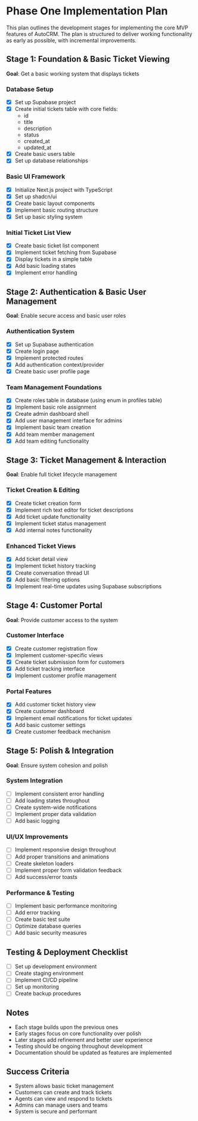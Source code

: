 # Phase One Implementation Plan

This plan outlines the development stages for implementing the core MVP features of AutoCRM. The plan is structured to deliver working functionality as early as possible, with incremental improvements.

## Stage 1: Foundation & Basic Ticket Viewing
**Goal**: Get a basic working system that displays tickets

### Database Setup
- [x] Set up Supabase project
- [x] Create initial tickets table with core fields:
  - id
  - title
  - description
  - status
  - created_at
  - updated_at
- [x] Create basic users table
- [x] Set up database relationships

### Basic UI Framework
- [x] Initialize Next.js project with TypeScript
- [x] Set up shadcn/ui
- [x] Create basic layout components
- [x] Implement basic routing structure
- [x] Set up basic styling system

### Initial Ticket List View
- [x] Create basic ticket list component
- [x] Implement ticket fetching from Supabase
- [x] Display tickets in a simple table
- [x] Add basic loading states
- [x] Implement error handling

## Stage 2: Authentication & Basic User Management
**Goal**: Enable secure access and basic user roles

### Authentication System
- [x] Set up Supabase authentication
- [x] Create login page
- [x] Implement protected routes
- [x] Add authentication context/provider
- [x] Create basic user profile page

### Team Management Foundations
- [x] Create roles table in database (using enum in profiles table)
- [x] Implement basic role assignment
- [x] Create admin dashboard shell
- [x] Add user management interface for admins
- [x] Implement basic team creation
- [x] Add team member management
- [x] Add team editing functionality

## Stage 3: Ticket Management & Interaction
**Goal**: Enable full ticket lifecycle management

### Ticket Creation & Editing
- [x] Create ticket creation form
- [x] Implement rich text editor for ticket descriptions
- [x] Add ticket update functionality
- [x] Implement ticket status management
- [x] Add internal notes functionality

### Enhanced Ticket Views
- [x] Add ticket detail view
- [x] Implement ticket history tracking
- [x] Create conversation thread UI
- [x] Add basic filtering options
- [x] Implement real-time updates using Supabase subscriptions

## Stage 4: Customer Portal
**Goal**: Provide customer access to the system

### Customer Interface
- [x] Create customer registration flow
- [x] Implement customer-specific views
- [x] Create ticket submission form for customers
- [x] Add ticket tracking interface
- [x] Implement customer profile management

### Portal Features
- [x] Add customer ticket history view
- [x] Create customer dashboard
- [x] Implement email notifications for ticket updates
- [x] Add basic customer settings
- [x] Create customer feedback mechanism

## Stage 5: Polish & Integration
**Goal**: Ensure system cohesion and polish

### System Integration
- [ ] Implement consistent error handling
- [ ] Add loading states throughout
- [ ] Create system-wide notifications
- [ ] Implement proper data validation
- [ ] Add basic logging

### UI/UX Improvements
- [ ] Implement responsive design throughout
- [ ] Add proper transitions and animations
- [ ] Create skeleton loaders
- [ ] Implement proper form validation feedback
- [ ] Add success/error toasts

### Performance & Testing
- [ ] Implement basic performance monitoring
- [ ] Add error tracking
- [ ] Create basic test suite
- [ ] Optimize database queries
- [ ] Add basic security measures

## Testing & Deployment Checklist
- [ ] Set up development environment
- [ ] Create staging environment
- [ ] Implement CI/CD pipeline
- [ ] Set up monitoring
- [ ] Create backup procedures

## Notes
- Each stage builds upon the previous ones
- Early stages focus on core functionality over polish
- Later stages add refinement and better user experience
- Testing should be ongoing throughout development
- Documentation should be updated as features are implemented

## Success Criteria
- System allows basic ticket management
- Customers can create and track tickets
- Agents can view and respond to tickets
- Admins can manage users and teams
- System is secure and performant
